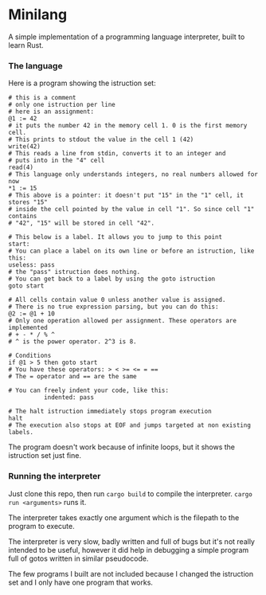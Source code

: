 # Minilang

A simple implementation of a programming language interpreter, built to learn Rust.

### The language

Here is a program showing the istruction set:

```
# this is a comment
# only one istruction per line
# here is an assignment:
@1 := 42
# it puts the number 42 in the memory cell 1. 0 is the first memory cell.
# This prints to stdout the value in the cell 1 (42)
write(42)
# This reads a line from stdin, converts it to an integer and
# puts into in the "4" cell
read(4)
# This language only understands integers, no real numbers allowed for now
*1 := 15
# This above is a pointer: it doesn't put "15" in the "1" cell, it stores "15"
# inside the cell pointed by the value in cell "1". So since cell "1" contains
# "42", "15" will be stored in cell "42".

# This below is a label. It allows you to jump to this point
start:
# You can place a label on its own line or before an istruction, like this:
useless: pass
# the "pass" istruction does nothing.
# You can get back to a label by using the goto istruction
goto start

# All cells contain value 0 unless another value is assigned.
# There is no true expression parsing, but you can do this:
@2 := @1 + 10
# Only one operation allowed per assignment. These operators are implemented
# + - * / % ^
# ^ is the power operator. 2^3 is 8.

# Conditions
if @1 > 5 then goto start
# You have these operators: > < >= <= = ==
# The = operator and == are the same

# You can freely indent your code, like this:
          indented: pass

# The halt istruction immediately stops program execution
halt
# The execution also stops at EOF and jumps targeted at non existing labels.
```

The program doesn't work because of infinite loops, but it shows the istruction set just fine.

### Running the interpreter

Just clone this repo, then run `cargo build` to compile the interpreter. `cargo run <arguments>` runs it.

The interpreter takes exactly one argument which is the filepath to the program to execute.

The interpreter is very slow, badly written and full of bugs but it's not really intended to be useful,
however it did help in debugging a simple program full of gotos written in similar pseudocode.

The few programs I built are not included because I changed the istruction set and I only have one program that works.
